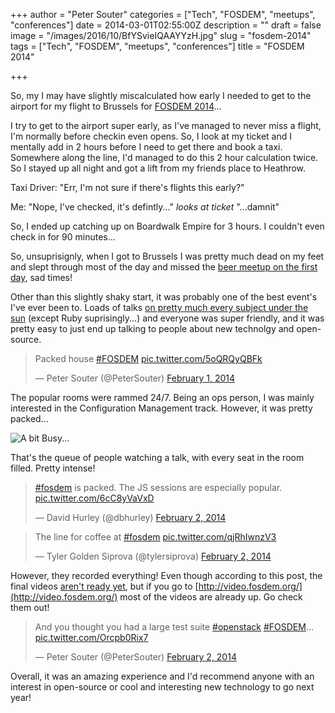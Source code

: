 +++
author = "Peter Souter"
categories = ["Tech", "FOSDEM", "meetups", "conferences"]
date = 2014-03-01T02:55:00Z
description = ""
draft = false
image = "/images/2016/10/BfYSvieIQAAYYzH.jpg"
slug = "fosdem-2014"
tags = ["Tech", "FOSDEM", "meetups", "conferences"]
title = "FOSDEM 2014"

+++

So, my I may have slightly miscalculated how early I needed to get to the airport for my flight to Brussels for [FOSDEM 2014](https://fosdem.org/2014/)... 

I try to get to the airport super early, as I've managed to never miss a flight, I'm normally before checkin even opens. So, I look at my ticket and I mentally add in 2 hours before I need to get there and book a taxi. Somewhere along the line, I'd managed to do this 2 hour calculation twice. So I stayed up all night and got a lift from my friends place to Heathrow.

Taxi Driver: "Err, I'm not sure if there's flights this early?" 

Me: "Nope, I've checked, it's defintly..." *looks at ticket* "...damnit"

So, I ended up catching up on Boardwalk Empire for 3 hours. I couldn't even check in for 90 minutes...

So, unsuprisignly, when I got to Brussels I was pretty much dead on my feet and slept through most of the day and missed the [beer meetup on the first day](https://fosdem.org/2014/practical/beerevent/), sad times! 

Other than this slightly shaky start, it was probably one of the best event's I've ever been to. Loads of talks [on pretty much every subject under the sun](https://fosdem.org/2014/schedule/tracks/) (except Ruby suprisingly...) and everyone was super friendly, and it was pretty easy to just end up talking to people about new technolgy and open-source.

<blockquote class="twitter-tweet" lang="en"><p>Packed house <a href="https://twitter.com/search?q=%23FOSDEM&amp;src=hash">#FOSDEM</a> <a href="http://t.co/5oQRQyQBFk">pic.twitter.com/5oQRQyQBFk</a></p>&mdash; Peter Souter (@PeterSouter) <a href="https://twitter.com/PeterSouter/statuses/429551422599094272">February 1, 2014</a></blockquote>
<script async src="//platform.twitter.com/widgets.js" charset="utf-8"></script>

The popular rooms were rammed 24/7. Being an ops person, I was mainly interested in the Configuration Management track. However, it was pretty packed...

![A bit Busy...](/content/images/2016/10/uxdkvi.jpg)

That's the queue of people watching a talk, with every seat in the room filled. Pretty intense!

<blockquote class="twitter-tweet" lang="en"><p><a href="https://twitter.com/search?q=%23fosdem&amp;src=hash">#fosdem</a> is packed. The JS sessions are especially popular. <a href="http://t.co/6cC8yVaVxD">pic.twitter.com/6cC8yVaVxD</a></p>&mdash; David Hurley (@dbhurley) <a href="https://twitter.com/dbhurley/statuses/429917939064905728">February 2, 2014</a></blockquote>
<script async src="//platform.twitter.com/widgets.js" charset="utf-8"></script>

<blockquote class="twitter-tweet" lang="en"><p>The line for coffee at <a href="https://twitter.com/search?q=%23fosdem&amp;src=hash">#fosdem</a> <a href="http://t.co/qjRhIwnzV3">pic.twitter.com/qjRhIwnzV3</a></p>&mdash; Tyler Golden Siprova (@tylersiprova) <a href="https://twitter.com/tylersiprova/statuses/429916226551574528">February 2, 2014</a></blockquote>
<script async src="//platform.twitter.com/widgets.js" charset="utf-8"></script>

However, they recorded everything! Even though according to this post, the final videos [aren't ready yet](https://fosdem.org/2014/news/2014-02-03-videos/), but if you go to [http://video.fosdem.org/](http://video.fosdem.org/) most of the videos are already up. Go check them out!

<blockquote class="twitter-tweet" lang="en"><p>And you thought you had a large test suite <a href="https://twitter.com/search?q=%23openstack&amp;src=hash">#openstack</a> <a href="https://twitter.com/search?q=%23FOSDEM&amp;src=hash">#FOSDEM</a>... <a href="http://t.co/Orcpb0Rix7">pic.twitter.com/Orcpb0Rix7</a></p>&mdash; Peter Souter (@PeterSouter) <a href="https://twitter.com/PeterSouter/statuses/429908233424470016">February 2, 2014</a></blockquote>
<script async src="//platform.twitter.com/widgets.js" charset="utf-8"></script>

Overall, it was an amazing experience and I'd  recommend anyone with an interest in open-source or cool and interesting new technology to go next year!